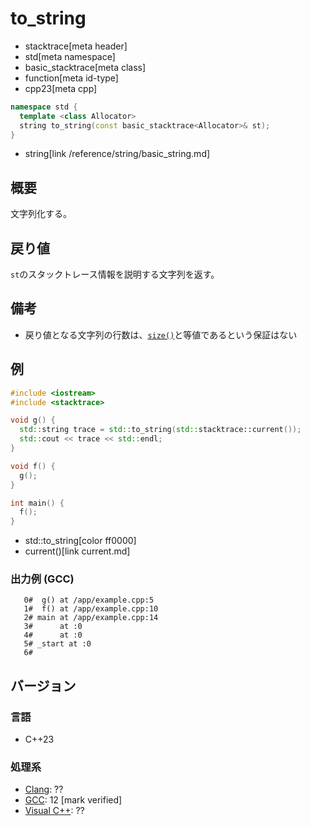 # to_string
* stacktrace[meta header]
* std[meta namespace]
* basic_stacktrace[meta class]
* function[meta id-type]
* cpp23[meta cpp]

```cpp
namespace std {
  template <class Allocator>
  string to_string(const basic_stacktrace<Allocator>& st);
}
```
* string[link /reference/string/basic_string.md]

## 概要
文字列化する。


## 戻り値
`st`のスタックトレース情報を説明する文字列を返す。


## 備考
- 戻り値となる文字列の行数は、[`size()`](size.md)と等値であるという保証はない


## 例
```cpp example
#include <iostream>
#include <stacktrace>

void g() {
  std::string trace = std::to_string(std::stacktrace::current());
  std::cout << trace << std::endl;
}

void f() {
  g();
}

int main() {
  f();
}
```
* std::to_string[color ff0000]
* current()[link current.md]

### 出力例 (GCC)
```
   0#  g() at /app/example.cpp:5
   1#  f() at /app/example.cpp:10
   2# main at /app/example.cpp:14
   3#      at :0
   4#      at :0
   5# _start at :0
   6# 
```


## バージョン
### 言語
- C++23

### 処理系
- [Clang](/implementation.md#clang): ??
- [GCC](/implementation.md#gcc): 12 [mark verified]
- [Visual C++](/implementation.md#visual_cpp): ??
